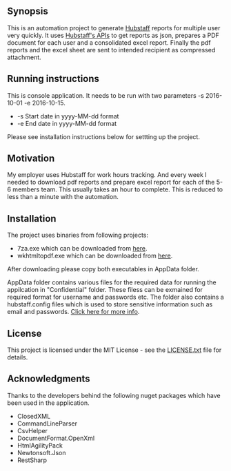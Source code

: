 ## Synopsis

This is an automation project to generate [Hubstaff](http://www.hubstaff.com/) reports for multiple user very quickly. It uses [Hubstaff's APIs](https://developer.hubstaff.com/docs/api) to get reports as json, prepares a PDF document for each user and a consolidated excel report. Finally the pdf reports  and the excel sheet are sent to intended recipient as compressed attachment.


## Running instructions

This is console application. It needs to be run with two parameters -s 2016-10-01 -e 2016-10-15.
- -s  Start date in yyyy-MM-dd format
- -e  End date in yyyy-MM-dd format

Please see installation instructions below for settting up the project.

## Motivation

My employer uses Hubstaff for work hours tracking. And every week I needed to download pdf reports and prepare excel report for each of the 5-6 members team. This usually takes an hour to complete. This is reduced to less than a minute with the automation.

## Installation

The project uses binaries from following projects:
- 7za.exe which can be downloaded from [here](http://www.7-zip.org/download.html).
- wkhtmltopdf.exe which can be downloaded from [here](http://www.7-zip.org/download.html).

After downloading please copy both executables in AppData folder.

AppData folder contains various files for the required data for running the appilcation in "Confidential" folder. These filess can be exmained for required format for username and passwords etc. The folder also contains a hubstaff.config files which is used to store sensitive information such as email and passwords. [Click here for more info](https://www.asp.net/identity/overview/features-api/best-practices-for-deploying-passwords-and-other-sensitive-data-to-aspnet-and-azure).


## License

This project is licensed under the MIT License - see the [LICENSE.txt](LICENSE.txt) file for details.

## Acknowledgments
Thanks to the developers behind the following nuget packages
which  have been used in the application.
- ClosedXML
- CommandLineParser
- CsvHelper
- DocumentFormat.OpenXml
- HtmlAgilityPack
- Newtonsoft.Json
- RestSharp

